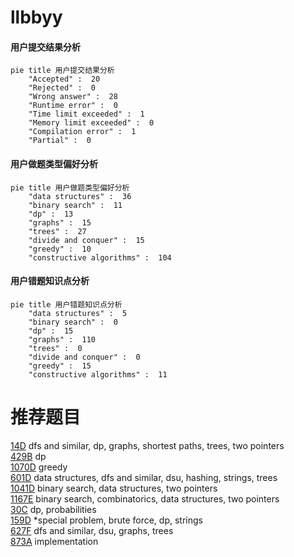 # llbbyy

<!-- tabs:start -->



#### **用户提交结果分析**

```mermaid
pie title 用户提交结果分析
    "Accepted" :  20
    "Rejected" :  0
    "Wrong answer" :  28
    "Runtime error" :  0
    "Time limit exceeded" :  1
    "Memory limit exceeded" :  0
    "Compilation error" :  1
    "Partial" :  0
```

#### **用户做题类型偏好分析**

```mermaid
pie title 用户做题类型偏好分析
    "data structures" :  36
    "binary search" :  11
    "dp" :  13
    "graphs" :  15
    "trees" :  27
    "divide and conquer" :  15
    "greedy" :  10
    "constructive algorithms" :  104
```
#### **用户错题知识点分析**

```mermaid
pie title 用户错题知识点分析
    "data structures" :  5
    "binary search" :  0
    "dp" :  15
    "graphs" :  110
    "trees" :  0
    "divide and conquer" :  0
    "greedy" :  15
    "constructive algorithms" :  11
```



<!-- tabs:end -->
# 推荐题目
[14D](https://codeforces.com/contest/14/problem/D)		dfs and similar,
                        dp,
                        graphs,
                        shortest paths,
                        trees,
                        two pointers		  
[429B](https://codeforces.com/contest/429/problem/B)		dp		  
[1070D](https://codeforces.com/contest/1070/problem/D)		greedy		  
[601D](https://codeforces.com/contest/601/problem/D)		data structures,
                        dfs and similar,
                        dsu,
                        hashing,
                        strings,
                        trees		  
[1041D](https://codeforces.com/contest/1041/problem/D)		binary search,
                        data structures,
                        two pointers		  
[1167E](https://codeforces.com/contest/1167/problem/E)		binary search,
                        combinatorics,
                        data structures,
                        two pointers		  
[30C](https://codeforces.com/contest/30/problem/C)		dp,
                        probabilities		  
[159D](https://codeforces.com/contest/159/problem/D)		*special problem,
                        brute force,
                        dp,
                        strings		  
[627F](https://codeforces.com/contest/627/problem/F)		dfs and similar,
                        dsu,
                        graphs,
                        trees		  
[873A](https://codeforces.com/contest/873/problem/A)		implementation		  
